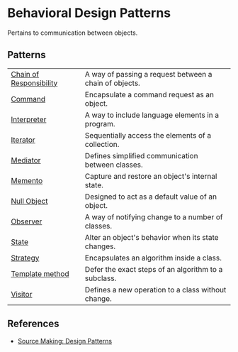 # Behavioral Design Patterns

Pertains to communication between objects.

## Patterns

|                                                         |                                                        |
|---------------------------------------------------------|--------------------------------------------------------|
| [Chain of Responsibility](./chain_of_responsibility.md) | A way of passing a request between a chain of objects. |
| [Command](./command.md)                                 | Encapsulate a command request as an object.            |
| [Interpreter]()                                         | A way to include language elements in a program.       |
| [Iterator](./iterator.md)                               | Sequentially access the elements of a collection.      |
| [Mediator](./mediator.md)                               | Defines simplified communication between classes.      |
| [Memento](./memento.md)                                 | Capture and restore an object's internal state.        |
| [Null Object]()                                         | Designed to act as a default value of an object.       |
| [Observer](./observer.md)                               | A way of notifying change to a number of classes.      |
| [State](./state.md)                                     | Alter an object's behavior when its state changes.     |
| [Strategy](./strategy.md)                               | Encapsulates an algorithm inside a class.              |
| [Template method](./template.md)                        | Defer the exact steps of an algorithm to a subclass.   |
| [Visitor]()                                             | Defines a new operation to a class without change.     |

## References

-   [Source Making: Design Patterns][source_making]

[source_making]: https://sourcemaking.com/design_patterns "Source Making: Design Patterns"
